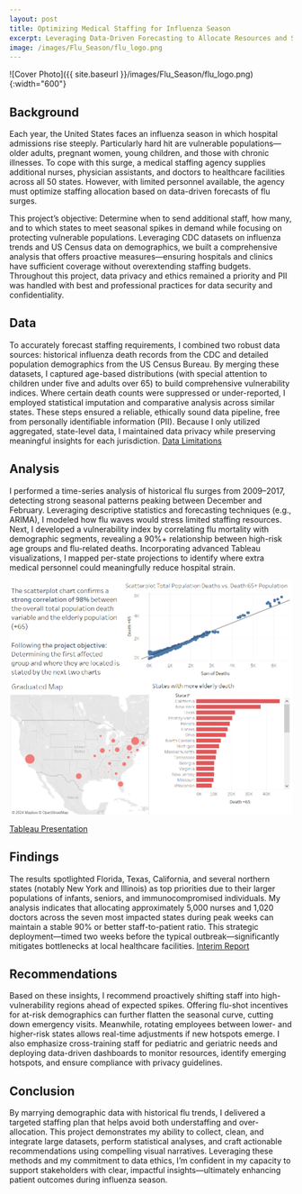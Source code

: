 ```yaml
---
layout: post
title: Optimizing Medical Staffing for Influenza Season
excerpt: Leveraging Data-Driven Forecasting to Allocate Resources and Support Vulnerable Populations
image: /images/Flu_Season/flu_logo.png
---
```


![Cover Photo]({{ site.baseurl }}/images/Flu_Season/flu_logo.png){:width="600"}

## Background

Each year, the United States faces an influenza season in which hospital admissions rise steeply. Particularly hard hit are vulnerable populations—older adults, pregnant women, young children, and those with chronic illnesses. To cope with this surge, a medical staffing agency supplies additional nurses, physician assistants, and doctors to healthcare facilities across all 50 states. However, with limited personnel available, the agency must optimize staffing allocation based on data-driven forecasts of flu surges.

This project’s objective: Determine when to send additional staff, how many, and to which states to meet seasonal spikes in demand while focusing on protecting vulnerable populations. Leveraging CDC datasets on influenza trends and US Census data on demographics, we built a comprehensive analysis that offers proactive measures—ensuring hospitals and clinics have sufficient coverage without overextending staffing budgets. Throughout this project, data privacy and ethics remained a priority and PII was handled with best and professional practices for data security and confidentiality. 

## Data

To accurately forecast staffing requirements, I combined two robust data sources: historical influenza death records from the CDC and detailed population demographics from the US Census Bureau. By merging these datasets, I captured age-based distributions (with special attention to children under five and adults over 65) to build comprehensive vulnerability indices. Where certain death counts were suppressed or under-reported, I employed statistical imputation and comparative analysis across similar states. These steps ensured a reliable, ethically sound data pipeline, free from personally identifiable information (PII). Because I only utilized aggregated, state-level data, I maintained data privacy while preserving meaningful insights for each jurisdiction.
[Data Limitations](https://u.pcloud.link/publink/show?code=XZ5cQ55ZpDvFtz50zNbj7gM2dQtbGVVDcNMX)

## Analysis

I performed a time-series analysis of historical flu surges from 2009–2017, detecting strong seasonal patterns peaking between December and February. Leveraging descriptive statistics and forecasting techniques (e.g., ARIMA), I modeled how flu waves would stress limited staffing resources. Next, I developed a vulnerability index by correlating flu mortality with demographic segments, revealing a 90%+ relationship between high-risk age groups and flu-related deaths. Incorporating advanced Tableau visualizations, I mapped per-state projections to identify where extra medical personnel could meaningfully reduce hospital strain. 

<p align="center">
<img src="/images/Flu_Season/flu_season.png" width="950">
</p>

[Tableau Presentation](https://public.tableau.com/app/profile/isaac.contreras/viz/2_10Final/Story1)

## Findings

The results spotlighted Florida, Texas, California, and several northern states (notably New York and Illinois) as top priorities due to their larger populations of infants, seniors, and immunocompromised individuals. My analysis indicates that allocating approximately 5,000 nurses and 1,020 doctors across the seven most impacted states during peak weeks can maintain a stable 90% or better staff-to-patient ratio. This strategic deployment—timed two weeks before the typical outbreak—significantly mitigates bottlenecks at local healthcare facilities.
[Interim Report](https://u.pcloud.link/publink/show?code=XZFQEI0ZQ0W8IgoW8kQrm997dXaOKSyjgtGy)

## Recommendations

Based on these insights, I recommend proactively shifting staff into high-vulnerability regions ahead of expected spikes. Offering flu-shot incentives for at-risk demographics can further flatten the seasonal curve, cutting down emergency visits. Meanwhile, rotating employees between lower- and higher-risk states allows real-time adjustments if new hotspots emerge. I also emphasize cross-training staff for pediatric and geriatric needs and deploying data-driven dashboards to monitor resources, identify emerging hotspots, and ensure compliance with privacy guidelines.

## Conclusion

By marrying demographic data with historical flu trends, I delivered a targeted staffing plan that helps avoid both understaffing and over-allocation. This project demonstrates my ability to collect, clean, and integrate large datasets, perform statistical analyses, and craft actionable recommendations using compelling visual narratives. Leveraging these methods and my commitment to data ethics, I’m confident in my capacity to support stakeholders with clear, impactful insights—ultimately enhancing patient outcomes during influenza season.
